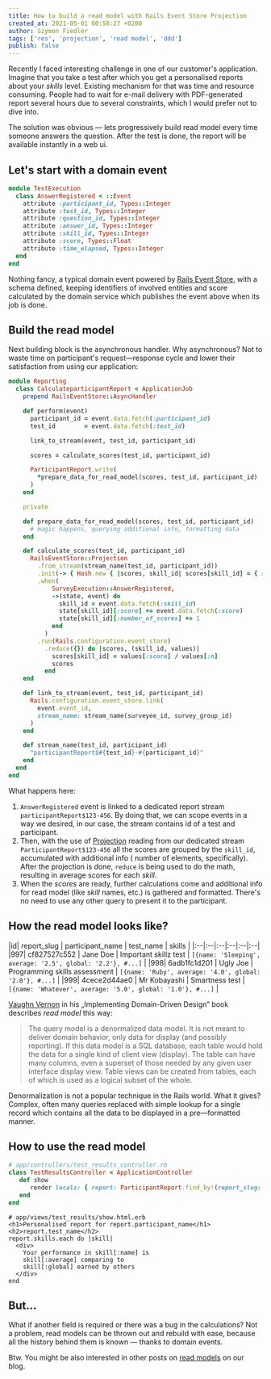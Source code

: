 ```yaml
---
title: How to build a read model with Rails Event Store Projection
created_at: 2021-05-01 00:58:27 +0200
author: Szymon Fiedler
tags: ['res', 'projection', 'read model', 'ddd']
publish: false
---
```


Recently I faced interesting challenge in one of our customer's application. Imagine that you take a test after which
you get a personalised reports about your _skills_ level. Existing mechanism for that was time and resource consuming.
People had to wait for e-mail delivery with PDF-generated report several hours due to several constraints, which I would
prefer not to dive into.

<!-- more -->

The solution was obvious — lets progressively build read model every time someone answers the question. After the test
is done, the report will be available instantly in a web ui.

## Let's start with a domain event

```ruby
module TestExecution
  class AnswerRegistered < ::Event
    attribute :participant_id, Types::Integer
    attribute :test_id, Types::Integer
    attribute :question_id, Types::Integer
    attribute :answer_id, Types::Integer
    attribute :skill_id, Types::Integer
    attribute :score, Types::Float
    attribute :time_elapsed, Types::Integer
  end
end
```

Nothing fancy, a typical domain event powered by [Rails Event Store](https://railseventstore.org), with a schema defined, keeping identifiers of involved entities and score
calculated by the domain service which publishes the event above when its job is done.

## Build the read model

Next building block is the asynchronous handler. Why asynchronous? Not to waste time on participant's request—response
cycle and lower their satisfaction from using our application:

```ruby
module Reporting
  class CalculateparticipantReport < ApplicationJob
    prepend RailsEventStore::AsyncHandler

    def perform(event)
      participant_id = event.data.fetch(:participant_id)
      test_id        = event.data.fetch(:test_id)

      link_to_stream(event, test_id, participant_id)

      scores = calculate_scores(test_id, participant_id)

      ParticipantReport.write(
        *prepare_data_for_read_model(scores, test_id, participant_id)
      )
    end

    private

    def prepare_data_for_read_model(scores, test_id, participant_id)
      # magic happens, querying additional info, formatting data
    end

    def calculate_scores(test_id, participant_id)
      RailsEventStore::Projection
        .from_stream(stream_name(test_id, participant_id))
        .init(-> { Hash.new { |scores, skill_id| scores[skill_id] = { score: 0, number_of_scores: 0 } })
        .when(
            SurveyExecution::AnswerRegistered,
            ->(state, event) do
              skill_id = event.data.fetch(:skill_id)
              state[skill_id][:score] += event.data.fetch(:score)
              state[skill_id][:number_of_scores] += 1
            end
          )
        .run(Rails.configuration.event_store)
          .reduce({}) do |scores, (skill_id, values)|
            scores[skill_id] = values[:score] / values[:n]
            scores
          end
    end

    def link_to_stream(event, test_id, participant_id)
      Rails.configuration.event_store.link(
        event.event_id,
        stream_name: stream_name(surveyee_id, survey_group_id)
      )
    end

    def stream_name(test_id, participant_id)
      "participantReport$#{test_id}-#{participant_id}"
    end
  end
end
```

What happens here:

1. `AnswerRegistered` event is linked to a dedicated report stream `participantReport$123-456`. By doing that, we can
   scope events in a way we desired, in our case, the stream contains id of a test and participant.
2. Then, with the use of [Projection](https://railseventstore.org/docs/v2/projection/) reading from our dedicated
   stream `ParticipantReport$123-456` all the scores are grouped by the `skill_id`, accumulated with additional info (
   number of elements, specifically). After the projection is done, `reduce` is being used to do the math, resulting in
   average scores for each _skill_.
3. When the _scores_ are ready, further calculations come and additional info for read model (like _skill_ names, etc.)
   is gathered and formatted. There's no need to use any other query to present it to the participant.

## How the read model looks like?

|id| report_slug | participant_name | test_name | skills | |:--|:--|:--|:--|:--|:--| |997| cf827527c552 | Jane Doe |
Important skillz test | `[{name: 'Sleeping', average: '2.5', global: '2.2'}, #...]` | |998| 6adb1fc1d201 | Ugly Joe |
Programming skills assessment | `[{name: 'Ruby', average: '4.0', global: '2.0'}, #...]` | |999| 4cece2d44ae0 | Mr
Kobayashi | Smartness test | `[{name: 'Whatever', average: '5.0', global: '1.0'}, #...]` |

[Vaughn Vernon](https://twitter.com/VaughnVernon) in his „Implementing Domain-Driven Design” book describes _read model_
this way:

<blockquote>
The query model is a denormalized data model. It is not meant to deliver domain behavior, only data for display (and possibly reporting). If this data model is a SQL database, each table would hold the data for a single kind of client view (display). The table can have many columns, even a superset of those needed by any given user interface display view. Table views can be created from tables, each of which is used as a logical subset of the whole.
</blockquote>

Denormalization is not a popular technique in the Rails world. What it gives? Complex, often many queries replaced with
simple lookup for a single record which contains all the data to be displayed in a pre—formatted manner.

## How to use the read model

```ruby
# app/controllers/test_results_controller.rb
class TestResultsController < ApplicationController
   def show
      render locals: { report: ParticipantReport.find_by!(report_slug: params[:slug]) }
   end
end
```

```erbruby
# app/views/test_results/show.html.erb
<h1>Personalised report for report.participant_name</h1>
<h2>report.test_name</h2>
report.skills.each do |skill|
  <div>
    Your performance in skill[:name] is
    skill[:average] comparing to
    skill[:global] earned by others
  </div>
end
```

## But...

What if another field is required or there was a bug in the calculations? Not a problem, read models can be thrown out
and rebuild with ease, because all the history behind them is known — thanks to domain events.

Btw. You might be also interested in other posts on [read models](https://blog.arkency.com/tags/read-model/) on our blog.
